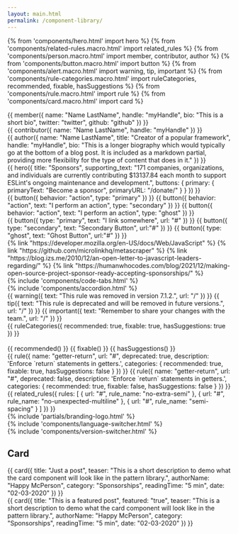 ```yaml
---
layout: main.html
permalink: /component-library/
---
```


{% from 'components/hero.html' import hero %}
{% from 'components/related-rules.macro.html' import related_rules %}
{% from 'components/person.macro.html' import member, contributor, author %}
{% from 'components/button.macro.html' import button %}
{% from 'components/alert.macro.html' import warning, tip, important %}
{% from 'components/rule-categories.macro.html' import ruleCategories, recommended, fixable, hasSuggestions %}
{% from 'components/rule.macro.html' import rule %}
{% from 'components/card.macro.html' import card %}

<div class="content-container grid">
    <div class="span-7-12">
        {{ member({
                name: "Name LastName",
                handle: "myHandle",
                bio: "This is a short bio",
                twitter: "twitter",
                github: "github"
        }) }}
    </div>
    <div class="span-7-12">
        {{ contributor({
                name: "Name LastName",
                handle: "myHandle"
        }) }}
    </div>
    <div class="span-7-12">
        {{ author({
                name: "Name LastName",
                title: "Creator of a popular framework",
                handle: "myHandle",
                bio:  "This is a longer biography which would typically go at the bottom of a blog post. It is included as a markdown partial, providing more flexibility for the type of content that does in it."
        }) }}
    </div>
</div>

<div class="content-container">
    {{ hero({
        title: "Sponsors",
        supporting_text: "171 companies, organizations, and individuals are currently contributing $13137.84 each month to support ESLint's ongoing maintenance and development.",
        buttons: {
            primary: {
                primaryText: "Become a sponsor",
                primaryURL: "/donate/"
            }
        }
    }) }}
</div>
<div class="content-container grid">
    <div class="span-7-12">
        {{ button({ behavior: "action", type: "primary" }) }}
        {{ button({ behavior: "action", text: "I perform an action", type: "secondary" }) }}
        {{ button({ behavior: "action", text: "I perform an action", type: "ghost" }) }}
    </div>
    <div class="span-7-12">
        {{ button({ type: "primary", text: "I link somewhere", url: "#" }) }}
        {{ button({ type: "secondary", text: "Secondary Button", url:"#" }) }}
        {{ button({ type: "ghost", text: "Ghost Button", url:"#" }) }}
    </div>
</div>
<div class="content-container grid">
    <div class="span-7-12">
        {% link "https://developer.mozilla.org/en-US/docs/Web/JavaScript" %}
        {% link "https://github.com/microlinkhq/metascraper" %}
        {% link "https://blog.izs.me/2010/12/an-open-letter-to-javascript-leaders-regarding/" %}
        {% link "https://humanwhocodes.com/blog/2021/12/making-open-source-project-sponsor-ready-accepting-sponsorships/" %}
    </div>
</div>
<div class="content-container grid">
    <div class="span-7-12">{% include 'components/code-tabs.html' %}</div>
</div>

<div class="content-container grid">
    <div class="span-7-12">{% include 'components/accordion.html' %}</div>
</div>

<div class="content-container grid">
    <div class="span-7-12">
        {{ warning({
            text: "This rule was removed in version 7.1.2.",
            url: "/"
        }) }}
        {{ tip({
            text: "This rule is deprecated and will be removed in future versions.",
            url: "/"
        }) }}
        {{ important({
            text: "Remember to share your changes with the team.",
            url: "/"
        }) }}
    </div>
</div>
<div class="content-container grid">
    <div class="span-7-12">
        {{ ruleCategories({
            recommended: true,
            fixable: true,
            hasSuggestions: true
        }) }}
        <br>
        <br>
        {{ recommended() }}
        {{ fixable() }}
        {{ hasSuggestions() }}
    </div>
</div>
<div class="content-container grid">
    <div class="span-7-12">
        {{ rule({
            name: "getter-return",
            url: "#",
            deprecated: true,
            description: 'Enforce `return` statements in getters.',
            categories: {
                recommended: true,
                fixable: true,
                hasSuggestions: false
            }
        }) }}
        {{ rule({
            name: "getter-return",
            url: "#",
            deprecated: false,
            description: 'Enforce `return` statements in getters.',
            categories: {
                recommended: true,
                fixable: false,
                hasSuggestions: false
            }
        }) }}
    </div>
</div>
<div class="content-container grid">
    <div class="span-7-12">
        {{ related_rules({
            rules: [
                {
                    url: "#",
                    rule_name: "no-extra-semi"
                },
                {
                    url: "#",
                    rule_name: "no-unexpected-multiline"
                },
                {
                    url: "#",
                    rule_name: "semi-spacing"
                }
            ]
        }) }}
    </div>
</div>
<div class="content-container grid">
    <div class="span-7-12">{% include 'partials/branding-logo.html' %}</div>
</div>

<div class="content-container grid">
    <div class="span-7-12">{% include 'components/language-switcher.html' %}</div>
</div>

<div class="content-container grid">
    <div class="span-7-12">{% include 'components/version-switcher.html' %}</div>
</div>

<div class="content-container grid">
    <div class="span-1-6">
        <h2>Card</h2>
    </div>
    <div class="span-7-12">
        {{ card({
            title: "Just a post",
            teaser: "This is a short description to demo what the card component will look like in the pattern library.",
            authorName: "Happy McPerson",
            category: "Sponsorships",
            readingTime: "5 min",
            date: "02-03-2020"
        }) }}
    </div>
    <div class="span-1-12">
        {{ card({
            title: "This is a featured post",
            featured: "true",
            teaser: "This is a short description to demo what the card component will look like in the pattern library.",
            authorName: "Happy McPerson",
            category: "Sponsorships",
            readingTime: "5 min",
            date: "02-03-2020"
        }) }}
    </div>
</div>

<script src="{{ '/assets/js/tabs.js' | url }}"></script>
<script src="{{ 'assets/js/accordion.js' | url }}"></script>
